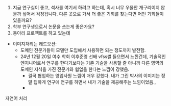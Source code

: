 1. 지금 연구실이 좋고, 석사를 여기서 하려고 하는데, 혹시 너무 우물안 개구리이지 않을까 싶어서 걱정됩니다. 다른 곳으로 가서 더 좋은 기회를 찾는다면 어떤 기회들이 있을까요?
2. 학부 연구생으로서 논문을 쓰는게 좋은가요?
3. 동아리 프로젝트를 하고 있는데 

- 이미지처리는 레드오션: 
	- 도메인 전문가들이 모델만 도입해서 사용하면 되는 정도까지 발전함. 
	- 24년 12월 20일 여수 학회 이후준영 선배 vfss썰 들으면서 느낀건데, 기술적인 엔지니어로서 연구를 한다기보다는 기존 기술을 사용할 줄 아니까 다른 영역의 도메인 지식을 가진 전문가와 협업을 한다는 느낌이 강했음.
		- 결국 협업하는 영업사원 느낌이 매우 강했다. 내가 그린 박사의 이미지는 정말 딥하게 연구에 연구를 하면서 내가 기술을 제공해주는 느낌이었음.,
		- 
자연어 처리
